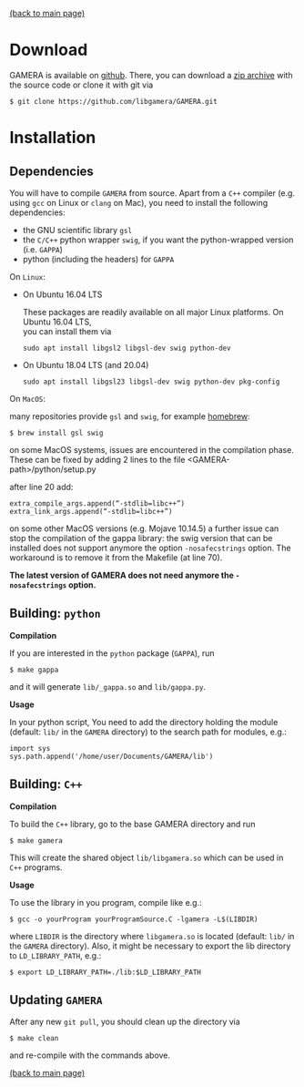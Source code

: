 [(back to main page)](main_page.md)

Download
========

GAMERA is available on [github](https://github.com/libgamera/GAMERA).
There, you can download a [zip archive](https://github.com/libgamera/GAMERA/archive/master.zip) with the source code or clone it with git via 
```
$ git clone https://github.com/libgamera/GAMERA.git
```

Installation
============

Dependencies
------------
You will have to compile `GAMERA` from source. Apart from a `C++` compiler (e.g. using 
`gcc` on Linux or `clang` on Mac), you need to install the following dependencies: 
- the GNU scientific library `gsl`
- the `C/C++` python wrapper `swig`, if you want the python-wrapped version (i.e. `GAPPA`)
- python (including the headers) for `GAPPA`

On `Linux`:

- On Ubuntu 16.04 LTS
  
  These packages are readily available on all major Linux platforms. On Ubuntu 16.04 LTS,  
  you can install them via 
  ```
  sudo apt install libgsl2 libgsl-dev swig python-dev
  ```
- On Ubuntu 18.04 LTS (and 20.04)
  ```
  sudo apt install libgsl23 libgsl-dev swig python-dev pkg-config
  ```

On `MacOS`: 

many repositories provide `gsl` and `swig`, for example [homebrew](https://brew.sh/): 
```
$ brew install gsl swig
```
on some MacOS systems, issues are encountered in the compilation phase. These can be fixed by adding 2 lines to the file \<GAMERA-path\>/python/setup.py

after line 20 add:
```
extra_compile_args.append(“-stdlib=libc++”)
extra_link_args.append(“-stdlib=libc++”)
```
on some other MacOS versions (e.g. Mojave 10.14.5) a further issue can stop the compilation of the gappa library: the swig version that can be installed does not support anymore the option `-nosafecstrings` option.
The workaround is to remove it from the Makefile (at line 70).

__The latest version of GAMERA does not need anymore the `-nosafecstrings` option.__

Building: `python`
------------------
__Compilation__

If you are interested in the `python` package (`GAPPA`), run 
```
$ make gappa
```
and it will generate `lib/_gappa.so` and `lib/gappa.py`. 

__Usage__

In your python script, You need to add the directory holding the module (default: `lib/` in the `GAMERA` directory) to the search  path for modules, e.g.:
```
import sys
sys.path.append('/home/user/Documents/GAMERA/lib')
```

Building: `C++`
---------------
__Compilation__

To build the `C++` library, go to the base GAMERA directory and run
```
$ make gamera
```
This will create the shared object `lib/libgamera.so` which can be used in `C++` programs. 

__Usage__

To use the library in you program, compile like e.g.:
```
$ gcc -o yourProgram yourProgramSource.C -lgamera -L$(LIBDIR)
```
where `LIBDIR` is the directory where `libgamera.so` is located (default: `lib/` in the `GAMERA` directory). 
Also, it might be necessary to export the lib directory to `LD_LIBRARY_PATH`, e.g.: 
```
$ export LD_LIBRARY_PATH=./lib:$LD_LIBRARY_PATH
```


Updating `GAMERA`
-----------------
After any new `git pull`, you should clean up the directory via 
```
$ make clean
```
and re-compile with the commands above.

[(back to main page)](main_page.md)
